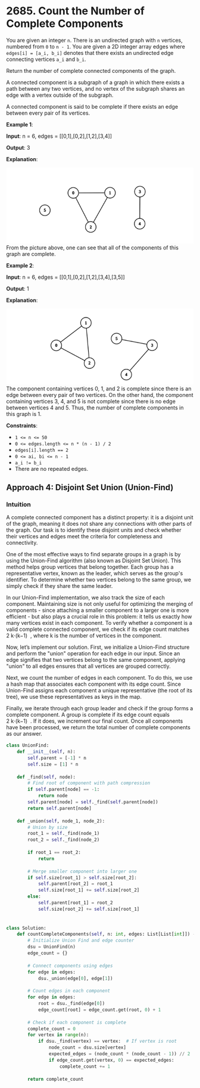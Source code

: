 
# 2685. Count the Number of Complete Components

You are given an integer `n`. There is an undirected graph with `n` vertices, numbered from `0` to `n - 1`. You are given a 2D integer array edges where `edges[i] = [a_i, b_i]` denotes that there exists an undirected edge connecting vertices `a_i` and `b_i`.

Return the number of complete connected components of the graph.

A connected component is a subgraph of a graph in which there exists a path between any two vertices, and no vertex of the subgraph shares an edge with a vertex outside of the subgraph.

A connected component is said to be complete if there exists an edge between every pair of its vertices.

**Example 1**:

**Input**: n = 6, edges = [[0,1],[0,2],[1,2],[3,4]]

**Output**: 3

**Explanation**:

![ex1](./static/screenshot.png)
From the picture above, one can see that all of the components of this graph are complete.

**Example 2**:

**Input**: n = 6, edges = [[0,1],[0,2],[1,2],[3,4],[3,5]]

**Output**: 1

**Explanation**:

![ex2](./static/screenshot_.png)
The component containing vertices 0, 1, and 2 is complete since there is an edge between every pair of two vertices. On the other hand, the component containing vertices 3, 4, and 5 is not complete since there is no edge between vertices 4 and 5. Thus, the number of complete components in this graph is 1.

**Constraints**:

- `1 <= n <= 50`
- `0 <= edges.length <= n * (n - 1) / 2`
- `edges[i].length == 2`
- `0 <= ai, bi <= n - 1`
- `a_i != b_i`
- There are no repeated edges.

## Approach 4: Disjoint Set Union (Union-Find)

### Intuition

A complete connected component has a distinct property: it is a disjoint unit of the graph, meaning it does not share any connections with other parts of the graph. Our task is to identify these disjoint units and check whether their vertices and edges meet the criteria for completeness and connectivity.

One of the most effective ways to find separate groups in a graph is by using the Union-Find algorithm (also known as Disjoint Set Union). This method helps group vertices that belong together. Each group has a representative vertex, known as the leader, which serves as the group's identifier. To determine whether two vertices belong to the same group, we simply check if they share the same leader.

In our Union-Find implementation, we also track the size of each component. Maintaining size is not only useful for optimizing the merging of components - since attaching a smaller component to a larger one is more efficient - but also plays a crucial role in this problem: it tells us exactly how many vertices exist in each component. To verify whether a component is a valid complete connected component, we check if its edge count matches  
2
k⋅(k−1)
​
 , where k is the number of vertices in the component.

Now, let’s implement our solution. First, we initialize a Union-Find structure and perform the "union" operation for each edge in our input. Since an edge signifies that two vertices belong to the same component, applying "union" to all edges ensures that all vertices are grouped correctly.

Next, we count the number of edges in each component. To do this, we use a hash map that associates each component with its edge count. Since Union-Find assigns each component a unique representative (the root of its tree), we use these representatives as keys in the map.

Finally, we iterate through each group leader and check if the group forms a complete component. A group is complete if its edge count equals  
2
k⋅(k−1)
​
 . If it does, we increment our final count. Once all components have been processed, we return the total number of complete components as our answer.

```python
class UnionFind:
    def __init__(self, n):
        self.parent = [-1] * n
        self.size = [1] * n

    def _find(self, node):
        # Find root of component with path compression
        if self.parent[node] == -1:
            return node
        self.parent[node] = self._find(self.parent[node])
        return self.parent[node]

    def _union(self, node_1, node_2):
        # Union by size
        root_1 = self._find(node_1)
        root_2 = self._find(node_2)

        if root_1 == root_2:
            return

        # Merge smaller component into larger one
        if self.size[root_1] > self.size[root_2]:
            self.parent[root_2] = root_1
            self.size[root_1] += self.size[root_2]
        else:
            self.parent[root_1] = root_2
            self.size[root_2] += self.size[root_1]


class Solution:
    def countCompleteComponents(self, n: int, edges: List[List[int]]) -> int:
        # Initialize Union Find and edge counter
        dsu = UnionFind(n)
        edge_count = {}

        # Connect components using edges
        for edge in edges:
            dsu._union(edge[0], edge[1])

        # Count edges in each component
        for edge in edges:
            root = dsu._find(edge[0])
            edge_count[root] = edge_count.get(root, 0) + 1

        # Check if each component is complete
        complete_count = 0
        for vertex in range(n):
            if dsu._find(vertex) == vertex:  # If vertex is root
                node_count = dsu.size[vertex]
                expected_edges = (node_count * (node_count - 1)) // 2
                if edge_count.get(vertex, 0) == expected_edges:
                    complete_count += 1

        return complete_count
```
